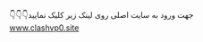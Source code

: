 <br>👇👇👇جهت ورود به سایت اصلی روی لینک زیر کلیک نمایید<br>
<a  target="_blank" href="https://clashvp0.site/"> www.clashvp0.site </a>

